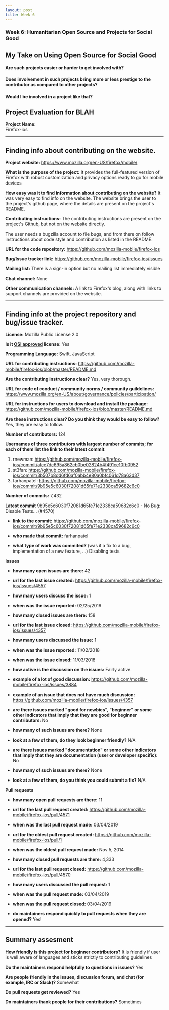 ```yaml
---
layout: post
title: Week 6
---
```


### Week 6: Humanitarian Open Source and Projects for Social Good

## My Take on Using Open Source for Social Good

#### Are such projects easier or harder to get involved with?


#### Does involvement in such projects bring more or less prestige to the contributor as compared to other projects?


#### Would I be involved in a project like that?


## Project Evaluation for BLAH

__Project Name:__  
Firefox-ios

---

## Finding info about contributing on the website.

__Project website:__
https://www.mozilla.org/en-US/firefox/mobile/

__What is the purpose of the project:__
It provides the full-featured version of Firefox with robust customization and privacy options ready to go for mobile devices

__How easy was it to find information about contributing on the website?__
It was very easy to find info on the website. The website brings the user to the project's github page, where the details are present on the project's README.

__Contributing instructions:__
The contributing instructions are present on the project's Github, but not on the website directly. 

The user needs a bugzilla account to file bugs, and from there on follow instructions about code style and contribution as listed in the README.

__URL for the code repository:__
https://github.com/mozilla-mobile/firefox-ios

__Bug/Issue tracker link:__
https://github.com/mozilla-mobile/firefox-ios/issues

__Mailing list:__
There is a sign-in option but no mailing list immediately visible

__Chat channel:__
None

__Other communication channels:__
A link to Firefox's blog, along with links to support channels are provided on the website. 

---

## Finding info at the project repository and bug/issue tracker.

__License:__
Mozilla Public License 2.0

__Is it [OSI approved](https://opensource.org/licenses/alphabetical) license:__
Yes

__Programming Language:__
Swift, JavaScript

__URL for contributing instructions:__ 
https://github.com/mozilla-mobile/firefox-ios/blob/master/README.md

__Are the contributing instructions clear?__ 
Yes, very thorough.


__URL for code of conduct / community norms / community guildelines:__
https://www.mozilla.org/en-US/about/governance/policies/participation/

__URL for instructions for users to download and install the package:__
https://github.com/mozilla-mobile/firefox-ios/blob/master/README.md

__Are these instructions clear? Do you think they would be easy to follow?__
Yes, they are easy to follow. 

__Number of contributors:__
124

__Usernames of three contributors with largest number of commits; for
each of them list the link to their latest commit__:

1. rnewman: https://github.com/mozilla-mobile/firefox-ios/commit/afce7dc695a862cb0be02824b4f491ce10fb0952
2. st3fan: https://github.com/mozilla-mobile/firefox-ios/commit/3b507b8dd6fd6af0abb4e80a0bfc061d78a63d37
3. farhanpatel: https://github.com/mozilla-mobile/firefox-ios/commit/9b95e5c6030f72081d65fe71e2338ca59682c6c0


__Number of commits:__
7,432

__Latest commit__
9b95e5c6030f72081d65fe71e2338ca59682c6c0 - No Bug: Disable Tests... (#4570)

- __link to the commit:__
https://github.com/mozilla-mobile/firefox-ios/commit/9b95e5c6030f72081d65fe71e2338ca59682c6c0

- __who made that commit:__
farhanpatel

- __what type of work was commited?__ (was it a fix to a bug, implementation of a new feature, ...)
Disabling tests


__Issues__

- __how many open issues are there:__
42

- __url for the last issue created:__
https://github.com/mozilla-mobile/firefox-ios/issues/4557

- __how many users discuss the issue:__
1

- __when was the issue reported:__
02/25/2019


- __how many closed issues are there:__
158

- __url for the last issue closed:__
https://github.com/mozilla-mobile/firefox-ios/issues/4357

- __how many users discussed the issue:__
1

- __when was the issue reported:__
11/02/2018

- __when was the issue closed:__
11/03/2018

- __how active is the discussion on the issues:__ 
Fairly active.

- __example of a lot of good discussion:__ 
https://github.com/mozilla-mobile/firefox-ios/issues/3884

- __example of an issue that does not have much discussion:__
https://github.com/mozilla-mobile/firefox-ios/issues/4357



- __are there issues marked "good for newbies", "beginner" or some other indicators that imply that they are good for beginner contributors:__
No

- __how many of such issues are there?__
None

- __look at a few of them, do they look beginner friendly?__ 
N/A



- __are there issues marked "documentation" or some other indicators that imply that they are documentation (user or developer specific):__
No

- __how many of such issues are there?__
None

- __look at a few of them, do you think you could submit a fix?__ 
N/A



__Pull requests__

- __how many open pull requests are there:__
11

- __url for the last pull request created:__
https://github.com/mozilla-mobile/firefox-ios/pull/4571

- __when was the last pull request made:__
03/04/2019

- __url for the oldest pull request created:__
https://github.com/mozilla-mobile/firefox-ios/pull/1

- __when was the oldest pull request made:__
Nov 5, 2014

- __how many closed pull requests are there:__
4,333

- __url for the last pull request closed:__
https://github.com/mozilla-mobile/firefox-ios/pull/4570

- __how many users discussed the pull request:__
1

- __when was the pull request made:__
03/04/2019

- __when was the pull request closed:__
03/04/2019

- __do maintainers respond quickly to pull requests when they are opened?__ 
Yes!

---


## Summary assesment
__How friendly is this project for beginner contributors?__
It is friendly if user is well aware of languages and sticks strictly to contributing guidelines 

__Do the maintainers respond helpfully to questions in issues?__
Yes

__Are people friendly in the issues, discussion forum, and chat (for example, IRC or Slack)?__
Somewhat


__Do pull requests get reviewed?__
Yes


__Do maintainers thank people for their contributions?__
Sometimes



